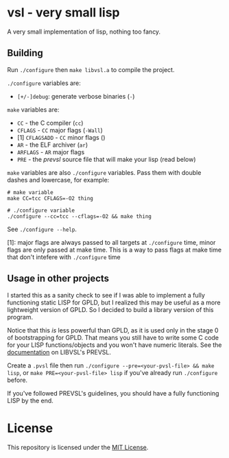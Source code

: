 # vsl - very small lisp

A very small implementation of lisp, nothing too fancy.

## Building

Run `./configure` then `make libvsl.a` to compile the project.

`./configure` variables are:
- `[+/-]debug`: generate verbose binaries (`-`)

`make` variables are:

- `CC` - the C compiler (`cc`)
- `CFLAGS` - `CC` major flags (`-Wall`)
- [1] `CFLAGSADD` - `CC` minor flags ()
- `AR` - the ELF archiver (`ar`)
- `ARFLAGS` - `AR` major flags
- `PRE` - the *prevsl* source file that will make your lisp (read below)

`make` variables are also `./configure` variables. Pass them with double dashes
and lowercase, for example:

```shell
# make variable
make CC=tcc CFLAGS=-O2 thing

# ./configure variable
./configure --cc=tcc --cflags=-O2 && make thing
```

See `./configure --help`.

[1]: major flags are always passed to all targets at `./configure` time, minor
     flags are only passed at make time. This is a way to pass flags at make
     time that don't intefere with `./configure` time

## Usage in other projects

I started this as a sanity check to see if I was able to implement a fully
functioning static LISP for GPLD, but I realized this may be useful as a more
lightweight version of GPLD. So I decided to build a library version of this
program.

Notice that this *is* less powerful than GPLD, as it is used only in
the stage 0 of bootstrapping for GPLD. That means you still have to write some C
code for your LISP functions/objects and you won't have numeric literals. See
the [documentation](./LIBVSL.md) on LIBVSL's PREVSL.

Create a `.pvsl` file then run `./configure --pre=<your-pvsl-file> && make
lisp`, or `make PRE=<your-pvsl-file> lisp` if you've already run `./configure`
before.

If you've followed PREVSL's guidelines, you should have a fully
functioning LISP by the end.

# License

This repository is licensed under the [MIT License](https://opensource.org/licenses/MIT).
